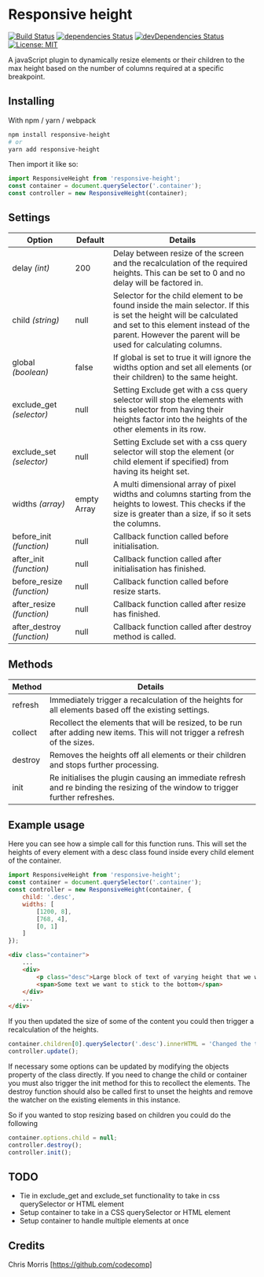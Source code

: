 # Responsive height

[![Build Status](https://travis-ci.org/codecomp/responsive-height.svg?branch=master)](https://travis-ci.org/codecomp/responsive-height)  [![dependencies Status](https://david-dm.org/codecomp/responsive-height/status.svg)](https://david-dm.org/codecomp/responsive-height)  [![devDependencies Status](https://david-dm.org/codecomp/responsive-height/dev-status.svg)](https://david-dm.org/codecomp/responsive-height?type=dev) [![License: MIT](https://img.shields.io/badge/License-MIT-blue.svg)](https://opensource.org/licenses/MIT)

A javaScript plugin to dynamically resize elements or their children to the max height based on the number of columns required at a specific breakpoint.

## Installing

With npm / yarn / webpack
```sh
npm install responsive-height
# or
yarn add responsive-height
```

Then import it like so:

```js
import ResponsiveHeight from 'responsive-height';
const container = document.querySelector('.container');
const controller = new ResponsiveHeight(container);
```

## Settings

Option  | Default | Details
------------- | ------------- | -------------
delay *(int)*  | 200 | Delay between resize of the screen and the recalculation of the required heights. This can be set to 0 and no delay will be factored in.
child *(string)*  | null | Selector for the child element to be found inside the main selector. If this is set the height will be calculated and set to this element instead of the parent. However the parent will be used for calculating columns.
global *(boolean)* | false | If global is set to true it will ignore the widths option and set all elements (or their children) to the same height.
exclude_get *(selector)* | null | Setting Exclude get with a css query selector will stop the elements with this selector from having their heights factor into the heights of the other elements in its row.
exclude_set *(selector)* | null | Setting Exclude set with a css query selector will stop the element (or child element if specified) from having its height set.
widths *(array)* | empty Array | A multi dimensional array of pixel widths and columns starting from the heights to lowest. This checks if the size is greater than a size, if so it sets the columns.
before_init *(function)* | null | Callback function called before initialisation.
after_init *(function)* | null | Callback function called after initialisation has finished.
before_resize *(function)* | null | Callback function called before resize starts.
after_resize *(function)* | null | Callback function called after resize has finished.
after_destroy *(function)* | null | Callback function called after destroy method is called.

## Methods

Method | Details
------------- | -------------
refresh | Immediately trigger a recalculation of the heights for all elements  based off the existing settings.
collect | Recollect the elements that will be resized, to be run after adding new items. This will not trigger a refresh of the sizes.
destroy | Removes the heights off all elements or their children and stops further processing.
init | Re initialises the plugin causing an immediate refresh and re binding the resizing of the window to trigger further refreshes.

## Example usage

Here you can see how a simple call for this function runs. This will set the heights of every element with a desc class found inside every child element of the container.

```js
import ResponsiveHeight from 'responsive-height';
const container = document.querySelector('.container');
const controller = new ResponsiveHeight(container, {
    child: '.desc',
	widths: [
		[1200, 8],
		[768, 4],
		[0, 1]
	]
});
```

```HTML
<div class="container">
    ...
    <div>
        <p class="desc">Large block of text of varying height that we want to keep the same height</p>
        <span>Some text we want to stick to the bottom</span>
    </div>
    ...
</div>
```

If you then updated the size of some of the content you could then trigger a recalculation of the heights.

```js
container.children[0].querySelector('.desc').innerHTML = 'Changed the text';
controller.update();
```

If necessary some options can be updated by modifying the objects property of the class directly. If you need to change the child or container you must also trigger the init method for this to recollect the elements. The destroy function should also be called first to unset the heights and remove the watcher on the existing elements in this instance.

So if you wanted to stop resizing based on children you could do the following

```js
container.options.child = null;
controller.destroy();
controller.init();
```

## TODO

- Tie in exclude_get and exclude_set functionality to take in css querySelector or HTML element
- Setup container to take in a CSS querySelector or HTML element
- Setup container to handle multiple elements at once

## Credits

Chris Morris [https://github.com/codecomp]
